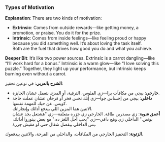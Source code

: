 ### Types of Motivation

**Explanation**: There are two kinds of motivation:

- **Extrinsic**: Comes from outside rewards—like getting money, a promotion, or praise. You do it for the prize.
- **Intrinsic**: Comes from inside feelings—like feeling proud or happy because you did something well. It’s about loving the task itself.  
    Both are the fuel that drives how good you do and what you achieve.

**Deeper Bit**: It’s like two power sources. Extrinsic is a carrot dangling—like “I’ll work hard for a bonus.” Intrinsic is a warm glow—like “I love solving this puzzle.” Together, they light up your performance, but intrinsic keeps burning even without a carrot.

**الشرح بالعربي**: في نوعين تحفيز:

- **خارجي**: بيجي من مكافآت برا—زي الفلوس، الترقية، أو المدح. بتعمل عشان الجايزة.
- **داخلي**: بيجي من إحساس جوا—زي إنك تحس فخر أو فرحان عشان عملت حاجة كويس. عن حبك للمهمة نفسها.  
    الاتنين هما البنزين اللي بيدفع أدائك وإنجازاتك.  
    **أعمق شوية**: زي مصدرين طاقة. الخارجي زي جزرة متعلقة—زي "هشتغل بجد عشان بونص." الداخلي زي وهج دافي—زي "بحب أحل اللغز ده." مع بعض بينوروا أدائك، بس الداخلي بيفضل شغال حتى لو مفيش جزرة.

**الزتونة**: التحفيز الخارجي من المكافآت، والداخلي من الفرحة، والاتنين بيدفعوك.